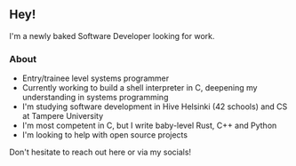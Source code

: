 ## Hey!
I'm a newly baked Software Developer looking for work.

### About
- Entry/trainee level systems programmer
- Currently working to build a shell interpreter in C, deepening my understanding in systems programming
- I'm studying software development in Hive Helsinki (42 schools) and CS at Tampere University
- I'm most competent in C, but I write baby-level Rust, C++ and Python
- I'm looking to help with open source projects

Don't hesitate to reach out here or via my socials!
